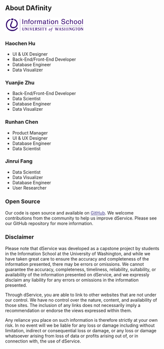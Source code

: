 ## About DAfinity

<img class="pb-2" src="/assets/icons/iSchoolPrimary_RGB_Purple.svg" style="width:256px">

<div class="about-us-grid grid lg:grid-cols-2 gap-6">
  <div class="p-6 bg-gray-100 rounded-lg">
    <h3 class="text-3xl font-semibold mb-2">Haochen Hu</h3>
    <ul class="list-disc list-inside mb-4">
      <li>UI & UX Designer</li>
      <li>Back-End/Front-End Developer</li>
      <li>Database Engineer</li>
      <li>Data Visualizer</li>
    </ul>
  </div>
  <div class="p-6 bg-gray-100 rounded-lg">
    <h3 class="text-3xl font-semibold mb-2">Yuanjie Zhu</h3>
    <ul class="list-disc list-inside mb-4">
      <li>Back-End/Front-End Developer</li>
      <li>Data Scientist</li>
      <li>Database Engineer</li>
      <li>Data Visualizer</li>
    </ul>
  </div>
  <div class="p-6 bg-gray-100 rounded-lg">
    <h3 class="text-3xl font-semibold mb-2">Runhan Chen</h3>
    <ul class="list-disc list-inside mb-4">
      <li>Product Manager</li>
      <li>UI & UX Designer</li>
      <li>Database Engineer</li>
      <li>Data Scientist</li>
    </ul>
  </div>
  <div class="p-6 bg-gray-100 rounded-lg">
    <h3 class="text-3xl font-semibold mb-2">Jinrui Fang</h3>
    <ul class="list-disc list-inside mb-4">
      <li>Data Scientist</li>
      <li>Data Visualizer</li>
      <li>Database Engineer</li>
      <li>User Researcher</li>
    </ul>
  </div>
</div> 

<h3 style="font-size:18px"> Open Source </h3>
Our code is open source and available on <a style="color: rgb(95, 88, 157); font-weight:500" href="https://github.com/HaochenH/dService" target="_blank">GitHub</a>. We welcome contributions from the community to help us improve dService. Please see our GitHub repository for more information.

<h3 style="font-size:18px"> Disclaimer </h3>
Please note that dService was developed as a capstone project by students in the Information School at the University of Washington, and while we have taken great care to ensure the accuracy and completeness of the information presented, there may be errors or omissions. We cannot guarantee the accuracy, completeness, timeliness, reliability, suitability, or availability of the information presented on dService, and we expressly disclaim any liability for any errors or omissions in the information presented.

Through dService, you are able to link to other websites that are not under our control. We have no control over the nature, content, and availability of those sites. The inclusion of any links does not necessarily imply a recommendation or endorse the views expressed within them.

Any reliance you place on such information is therefore strictly at your own risk. In no event will we be liable for any loss or damage including without limitation, indirect or consequential loss or damage, or any loss or damage whatsoever arising from loss of data or profits arising out of, or in connection with, the use of dService.